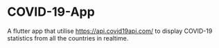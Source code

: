 # COVID-19-App
A flutter app that utilise https://api.covid19api.com/ to display COVID-19 statistics from all the countries in realtime.
